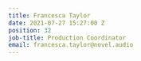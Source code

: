 ```yaml
---
title: Francesca Taylor
date: 2021-07-27 15:27:00 Z
position: 32
job-title: Production Coordinator
email: francesca.taylor@novel.audio
---
```


